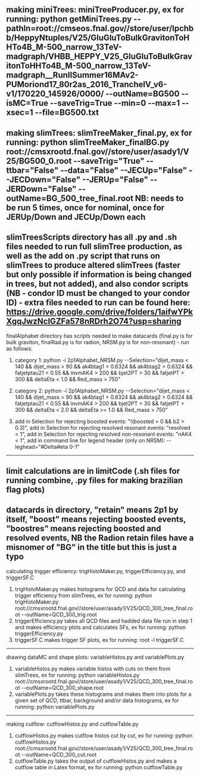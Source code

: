 making miniTrees: miniTreeProducer.py, ex for running: python getMiniTrees.py --pathIn=root://cmseos.fnal.gov//store/user/lpchbb/HeppyNtuples/V25/GluGluToBulkGravitonToHHTo4B_M-500_narrow_13TeV-madgraph/VHBB_HEPPY_V25_GluGluToBulkGravitonToHHTo4B_M-500_narrow_13TeV-madgraph__RunIISummer16MAv2-PUMoriond17_80r2as_2016_TrancheIV_v6-v1/170220_145926/0000/ --outName=BG500 --isMC=True --saveTrig=True --min=0 --max=1 --xsec=1 --file=BG500.txt
-----------------------------------  
making slimTrees: slimTreeMaker_final.py, ex for running: python  slimTreeMaker_finalBG.py root://cmsxrootd.fnal.gov//store/user/asady1/V25/BG500_0.root --saveTrig="True" --ttbar="False" --data="False" --JECUp="False" --JECDown="False" --JERUp="False" --JERDown="False"  --outName=BG_500_tree_final.root 
NB: needs to be run 5 times, once for nominal, once for JERUp/Down and JECUp/Down each
-----------------------------------
slimTreesScripts directory has all .py and .sh files needed to run full slimTree production, as well as the add on .py script that runs on slimTrees to produce altered slimTrees (faster but only possible if information is being changed in trees, but not added), and also condor scripts (NB - condor ID must be changed to your condor ID) - extra files needed to run can be found here: https://drive.google.com/drive/folders/1aifwYPkXgqJwzNclGZFa578nRDrh2O74?usp=sharing
-----------------------------------
finalAlphabet directory has scripts needed to make datacards (final.py is for bulk graviton, finalRad.py is for radion, NRSM.py is for non-resonant) - run as follows:

1) category 1: python -i 2p1Alphabet_NRSM.py --Selection="dijet_mass < 140 && dijet_mass > 90 && ak4btag1 > 0.6324 && ak4btag2 > 0.6324 && fatjetptau21 < 0.55 && invmAK4 > 200 && bjet2PT > 30 && fatjetPT > 300 && deltaEta < 1.0 && Red_mass > 750"

2) category 2: python -i 2p1Alphabet_NRSM.py --Selection="dijet_mass < 140 && dijet_mass > 90 && ak4btag1 > 0.6324 && ak4btag2 > 0.6324 && fatjetptau21 < 0.55 && invmAK4 > 200 && bjet2PT > 30 && fatjetPT > 300 && deltaEta < 2.0 && deltaEta >= 1.0 && Red_mass > 750"

3) add in Selection for rejecting boosted events: "!(boosted > 0 && b2 > 0.3)", add in Selection for rejecting resolved resonant events: "resolved < 1", add in Selection for rejecting resolved non-resonant events: "nAK4 < 1", add in command line for legend header (only on NRSM): --leghead="#Delta#eta 0-1"
-----------------------------------
limit calculations are in limitCode (.sh files for running combine, .py files for making brazilian flag plots)
-----------------------------------
datacards in directory, "retain" means 2p1 by itself, "boost" means rejecting boosted events, "boostres" means rejecting boosted and resolved events, NB the Radion retain files have a misnomer of "BG" in the title but this is just a typo 
-----------------------------------
calculating trigger efficiency: trigHistoMaker.py, triggerEfficiency.py, and triggerSF.C
1) trigHistoMaker.py makes histograms for QCD and data for calculating trigger efficiency from slimTrees, ex for running: python trigHistoMaker.py root://cmsxrootd.fnal.gov//store/user/asady1/V25/QCD_300_tree_final.root --outName=QCD_300_trig.root
2) triggerEfficiency.py takes all QCD files and hadded data file run in step 1 and makes efficiency plots and calculates SFs, ex for running: python triggerEfficiency.py
3) triggerSF.C makes trigger SF plots, ex for running: root -l triggerSF.C
-----------------------------------
drawing dataMC and shape plots: variableHistos.py and variablePlots.py
1) variableHistos.py makes variable histos with cuts on them from slimTrees, ex for running: python variableHistos.py root://cmsxrootd.fnal.gov//store/user/asady1/V25/QCD_300_tree_final.root --outName=QCD_300_shape.root
2) variablePlots.py takes these histograms and makes them into plots for a given set of QCD, ttbar, background and/or data histograms, ex for running: python variablePlots.py
-----------------------------------
making cutflow: cutflowHistos.py and cutflowTable.py
1) cutflowHistos.py makes cutflow histos cut by cut, ex for running: python cutflowHistos.py root://cmsxrootd.fnal.gov//store/user/asady1/V25/QCD_300_tree_final.root --outName=QCD_300_cut.root
2) cutflowTable.py takes the output of cutflowHistos.py and makes a cutflow table in Latex format, ex for running: python cutflowTable.py

